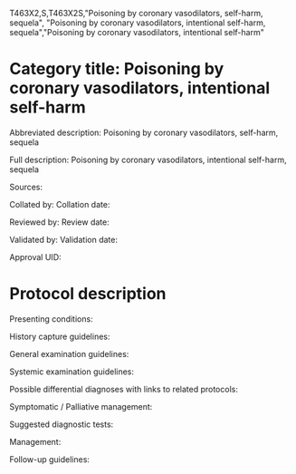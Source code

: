 T463X2,S,T463X2S,"Poisoning by coronary vasodilators, self-harm, sequela", "Poisoning by coronary vasodilators, intentional self-harm, sequela","Poisoning by coronary vasodilators, intentional self-harm"
# Category title: Poisoning by coronary vasodilators, intentional self-harm

Abbreviated description: Poisoning by coronary vasodilators, self-harm, sequela

Full description: Poisoning by coronary vasodilators, intentional self-harm, sequela

Sources:

Collated by:
Collation date:

Reviewed by:
Review date:

Validated by:
Validation date:

Approval UID:

# Protocol description

Presenting conditions:

History capture guidelines:

General examination guidelines:

Systemic examination guidelines:

Possible differential diagnoses with links to related protocols:

Symptomatic / Palliative management:

Suggested diagnostic tests:

Management:

Follow-up guidelines:
